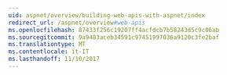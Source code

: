 ```yaml
---
uid: aspnet/overview/building-web-apis-with-aspnet/index
redirect_url: /aspnet/overview#web-apis
ms.openlocfilehash: 87433f256c19207ff4acfdcb7b58243d5c9c06ab
ms.sourcegitcommit: 9a9483aceb34591c97451997036a9120c3fe2baf
ms.translationtype: MT
ms.contentlocale: it-IT
ms.lasthandoff: 11/10/2017
---
```


